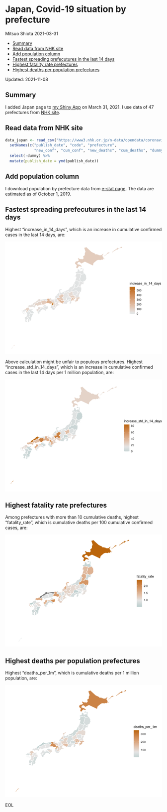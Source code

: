 Japan, Covid-19 situation by prefecture
================
Mitsuo Shiota
2021-03-31

-   [Summary](#summary)
-   [Read data from NHK site](#read-data-from-nhk-site)
-   [Add population column](#add-population-column)
-   [Fastest spreading prefecutures in the last 14
    days](#fastest-spreading-prefecutures-in-the-last-14-days)
-   [Highest fatality rate
    prefectures](#highest-fatality-rate-prefectures)
-   [Highest deaths per population
    prefectures](#highest-deaths-per-population-prefectures)

Updated: 2021-11-08

## Summary

I added Japan page to [my Shiny
App](https://mitsuoxv.shinyapps.io/covid/) on March 31, 2021. I use data
of 47 prefectures from [NHK
site](https://www3.nhk.or.jp/news/special/coronavirus/data/).

## Read data from NHK site

``` r
data_japan <- read_csv("https://www3.nhk.or.jp/n-data/opendata/coronavirus/nhk_news_covid19_prefectures_daily_data.csv") %>% 
  setNames(c("publish_date", "code", "prefecture",
             "new_conf", "cum_conf", "new_deaths", "cum_deaths", "dummy")) %>% 
  select(-dummy) %>% 
  mutate(publish_date = ymd(publish_date))
```

## Add population column

I download population by prefecture data from [e-stat
page](https://www.e-stat.go.jp/stat-search/database?page=1&layout=datalist&toukei=00200524&bunya_l=02&tstat=000000090001&cycle=0&tclass1=000001136886&statdisp_id=0003412316&tclass2val=0).
The data are estimated as of October 1, 2019.

## Fastest spreading prefecutures in the last 14 days

Highest “increase\_in\_14\_days”, which is an increase in cumulative
confirmed cases in the last 14 days, are:

![](Japan_files/figure-gfm/spreading-1.png)<!-- -->

Above calculation might be unfair to populous prefectures. Highest
“increase\_std\_in\_14\_days”, which is an increase in cumulative
confirmed cases in the last 14 days per 1 million population, are:

![](Japan_files/figure-gfm/standardized-1.png)<!-- -->

## Highest fatality rate prefectures

Among prefectures with more than 10 cumulative deaths, highest
“fatality\_rate”, which is cumulative deaths per 100 cumulative
confirmed cases, are:

![](Japan_files/figure-gfm/fatality_rates-1.png)<!-- -->

## Highest deaths per population prefectures

Highest “deaths\_per\_1m”, which is cumulative deaths per 1 million
population, are:

![](Japan_files/figure-gfm/deaths_per_population-1.png)<!-- -->

EOL
